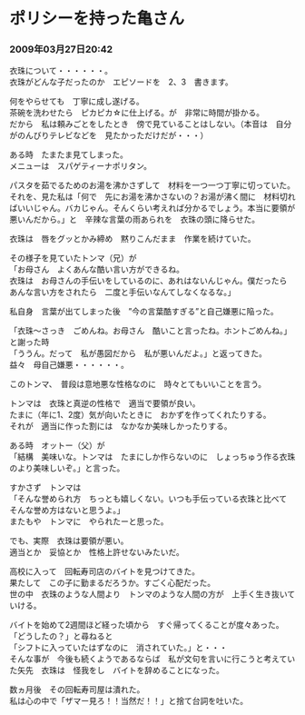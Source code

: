 # ポリシーを持った亀さん
### 2009年03月27日20:42

衣珠について・・・・・・。  
衣珠がどんな子だったのか　エピソードを　2、3　書きます。

何をやらせても　丁寧に成し遂げる。  
茶碗を洗わせたら　ピカピカ☆に仕上げる。が　非常に時間が掛かる。  
だから　私は頼みごとをしたとき　傍で見ていることはしない。（本音は　自分がのんびりテレビなどを　見たかっただけだが・・・）

ある時　たまたま見てしまった。  
メニューは　スパゲティーナポリタン。

パスタを茹でるためのお湯を沸かさずして　材料を一つ一つ丁寧に切っていた。  
それを、見た私は「何で　先にお湯を沸かさないの？お湯が沸く間に　材料切ればいいじゃん。バカじゃん。そんくらい考えれば分かるでしょう。本当に要領が悪いんだから。」と　辛辣な言葉の雨あられを　衣珠の頭に降らせた。

衣珠は　唇をグッとかみ締め　黙りこんだまま　作業を続けていた。

その様子を見ていたトンマ（兄）が  
「お母さん　よくあんな酷い言い方ができるね。  
衣珠は　お母さんの手伝いをしているのに、あれはないんじゃん。僕だったら　あんな言い方をされたら　二度と手伝いなんてしなくなるな。」

私自身　言葉が出てしまった後　”今の言葉酷すぎる”と自己嫌悪に陥った。

「衣珠～さっき　ごめんね。お母さん　酷いこと言ったね。ホントごめんね。」と謝った時  
「ううん。だって　私が愚図だから　私が悪いんだよ。」と返ってきた。  
益々　母自己嫌悪・・・・・・。

このトンマ、　普段は意地悪な性格なのに　時々とてもいいことを言う。

トンマは　衣珠と真逆の性格で　適当で要領が良い。  
たまに（年に1、2度）気が向いたときに　おかずを作ってくれたりする。  
それが　適当に作った割には　なかなか美味しかったりする。

ある時　オットー（父）が  
「結構　美味いな。トンマは　たまにしか作らないのに　しょっちゅう作る衣珠のより美味しいぞ。」と言った。

すかさず　トンマは  
「そんな誉められ方　ちっとも嬉しくない。いつも手伝っている衣珠と比べて　そんな誉め方はないと思うよ。」  
またもや　トンマに　やられたーと思った。

でも、実際　衣珠は要領が悪い。  
適当とか　妥協とか　性格上許せないみたいだ。

高校に入って　回転寿司店のバイトを見つけてきた。  
果たして　この子に勤まるだろうか。すごく心配だった。  
世の中　衣珠のような人間より　トンマのような人間の方が　上手く生き抜いていける。

バイトを始めて2週間ほど経った頃から　すぐ帰ってくることが度々あった。  
「どうしたの？」と尋ねると  
「シフトに入っていたはずなのに　消されていた。」と・・・  
そんな事が　今後も続くようであるならば　私が文句を言いに行こうと考えていた矢先　衣珠は　怪我をし　バイトを辞めることになった。

数ヵ月後　その回転寿司屋は潰れた。  
私は心の中で「ザマー見ろ！！当然だ！！」と捨て台詞を吐いた。